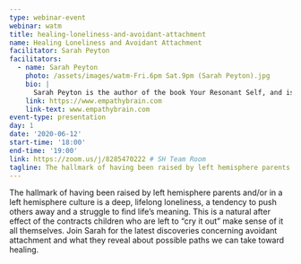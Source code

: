 ```yaml
---
type: webinar-event
webinar: watm
title: healing-loneliness-and-avoidant-attachment
name: Healing Loneliness and Avoidant Attachment
facilitator: Sarah Peyton
facilitators:
  - name: Sarah Peyton
    photo: /assets/images/watm-Fri.6pm Sat.9pm (Sarah Peyton).jpg
    bio: |
      Sarah Peyton is the author of the book Your Resonant Self, and is an international speaker and facilitator. She has an indescribable passion and a unique way of weaving together: a) neuroscience knowledge, and b) experiences of healing that unify people with their brains and bodies. Her presentations are funny, touching, and filled with personal stories and accessible science about our nervous systems. Her workshops change lives and invite self-acceptance and self-compassion. Sarah offers the healing experience of hearing ourselves and others deeply using the precision and resonant language that come alive in the long-term study of non-violent communication and body-centered explorations of families over generations through family constellation work. Sarah is a CNVC Certified Trainer of Nonviolent Communication and an experienced facilitator of Family Constellation work. She speaks and writes internationally on the confluence of NVC, Constellation work, and neuroscience. Sarah has held guest lectures at the International Systemic Constellations Association (ISCA) Intensive at Bernried, Germany ('14, '15, '16), has been a regular contributor to the Global Association of Interpersonal Neurobiology Studies (GAINS) journal and currently contributes to The Knowing Field journal. In 2015 she wrote a chapter on Constellations and Health in the German book, Salutogenesis, edited by Stephan Hausner.
    link: https://www.empathybrain.com
    link-text: www.empathybrain.com
event-type: presentation
day: 1
date: '2020-06-12'
start-time: '18:00'
end-time: '19:00'
link: https://zoom.us/j/8285470222 # SH Team Room
tagline: The hallmark of having been raised by left hemisphere parents and/or in a left hemisphere culture is a deep, lifelong loneliness, a tendency to push others away and a struggle to find life’s meaning.
---
```


The hallmark of having been raised by left hemisphere parents and/or in a left hemisphere culture is a deep, lifelong loneliness, a tendency to push others away and a struggle to find life’s meaning. This is a natural after effect of the contracts children who are left to “cry it out” make sense of it all themselves. Join Sarah for the latest discoveries concerning avoidant attachment and what they reveal about possible paths we can take toward healing.
